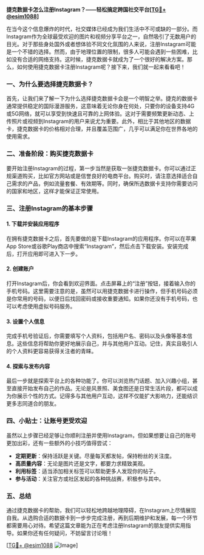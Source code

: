 **捷克数据卡怎么注册Instagram？——轻松搞定跨国社交平台[[TG💪+ @esim1088](https://t.me/s/esim1088)]**

在当今这个信息爆炸的时代，社交媒体已经成为我们生活中不可或缺的一部分。而Instagram作为全球最受欢迎的图片和视频分享平台之一，自然吸引了无数用户的目光。对于那些身处国外或者想体验不同文化氛围的人来说，注册Instagram可能是一个不错的选择。然而，由于地理位置的限制，很多人可能会遇到一些困难，比如没有合适的网络支持。这时候，捷克数据卡就成为了一个很好的解决方案。那么，如何使用捷克数据卡注册Instagram呢？接下来，我们就一起来看看吧！

### 一、为什么要选择捷克数据卡？

首先，让我们来了解一下为什么选择捷克数据卡会是一个明智之举。捷克的数据卡通常提供稳定的国际漫游服务，这意味着无论你身在何处，只要你的设备支持4G或5G网络，就可以享受到快速且可靠的上网体验。这对于需要频繁更新动态、上传照片或视频到Instagram的用户来说尤为重要。此外，相比于其他地区的数据卡，捷克数据卡的价格相对合理，并且覆盖范围广，几乎可以满足你在世界各地的使用需求。

### 二、准备阶段：购买捷克数据卡

要开始注册Instagram的过程，第一步当然是获取一张捷克数据卡。你可以通过正规渠道购买，比如官方网站或是信誉良好的电商平台。购买时，请注意选择适合自己需求的产品，例如流量套餐、有效期等。同时，确保所选数据卡支持你需要访问的国家和地区，这样才能保证正常使用。

### 三、注册Instagram的基本步骤

#### 1. 下载并安装应用程序

在拥有捷克数据卡之后，首先要做的是下载Instagram的应用程序。你可以在苹果App Store或谷歌Play商店中搜索“Instagram”，然后点击下载安装。安装完成后，打开应用即可进入下一步。

#### 2. 创建账户

打开Instagram后，你会看到欢迎界面。点击屏幕上的“注册”按钮，接着输入你的手机号码。这里需要注意的是，虽然可以用捷克数据卡进行操作，但手机号码必须是你常用的号码，以便日后找回密码或接收重要通知。如果你还没有手机号码，也可以考虑使用虚拟号码服务。

#### 3. 设置个人信息

完成手机号验证后，你需要填写个人资料，包括用户名、密码以及头像等基本信息。这些信息将帮助你更好地展示自己，并与其他用户互动。记住，真实且吸引人的个人资料更容易获得关注者的青睐。

#### 4. 探索与发布内容

最后一步就是探索平台上的各种功能了。你可以浏览热门话题、加入兴趣小组，甚至直接开始发布自己的作品。无论是风景照、美食图还是日常生活片段，都可以成为你展示个性的方式。记得多与其他用户互动，这样不仅能扩大影响力，还能结识更多志同道合的朋友。

### 四、小贴士：让账号更受欢迎

虽然以上步骤已经足够让你顺利注册并使用Instagram，但如果想要让自己的账号更加出彩，还有一些额外的小技巧值得尝试：

- **定期更新**：保持活跃是关键。尽量每天都发帖，保持粉丝的关注度。
- **高质量内容**：无论是图片还是文字，都要力求精致美观。
- **利用标签**：适当添加相关标签可以帮助更多人发现你的帖子。
- **参与活动**：关注官方或社区发起的各种挑战赛，积极参与其中。

### 五、总结

通过捷克数据卡的帮助，我们可以轻松地跨越地理障碍，在Instagram上尽情展现自我。从选购合适的数据卡到一步步完成注册，再到后期维护和发展，每一个环节都需要用心对待。希望这篇文章能为正在考虑注册Instagram的朋友提供实用指导。如果你还有任何疑问，不妨留言讨论哦！

[[TG💪+ @esim1088](https://t.me/s/esim1088) ![Image](https://i.postimg.cc/4NQfJmqS/Snipaste-2025-05-13-00-14-12.png)]